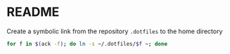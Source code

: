 # README

Create a symbolic link from the repository `.dotfiles` to the home directory

~~~bash
for f in $(ack -f); do ln -s ~/.dotfiles/$f ~; done
~~~
